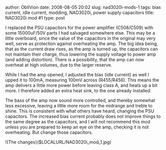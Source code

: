 author: ObliVion
date: 2008-08-05 20:02
slug: nad3020i-mods-1
tags: bias current, idle current, modding, NAD3020i, power supply capacitors
title: NAD3020i mod \#1
type: post


I replaced the PSU capacitors for the power amplifier (C508/C509) with
some 15000uF/50V parts I had salvaged somewhere else. This may be a
little overboard, since the value of the capacitors in the original may
very well, serve as protection against overheating the amp. The big idea
being, that as the current draw rises, as the amp is turned up, the
capacitors can not maintain their charge, thus lowering the supply
voltage to power amp (and adding distortion). There is a possibility,
that the amp can now overheat at high volumes, due to the larger
reserve.

While I had the amp opened, I adjusted the bias (idle current) as well I
upped it to 100mA, measuring 100mV across (R455/R456). This means the
amp delivers a little more power before leaving class A, and heats up a
bit more. I therefore added an extra heat sink, to the one already
installed.

The bass of the amp now sound more controlled, and thereby somewhat
less excessive, leaving a little more room for the midrange and treble
to shine. This is consistent with what others have heard, changing the
PSU capacitors. The increased bias current probably does not improve
things to the same degree as the capacitors, and I will not recommend
this mod unless you are prepared to keep an eye on the amp, checking it
is not overheating. But change those capacitors.

!{The changes}($LOCALURL/NAD3020i_mod_1.jpg)
